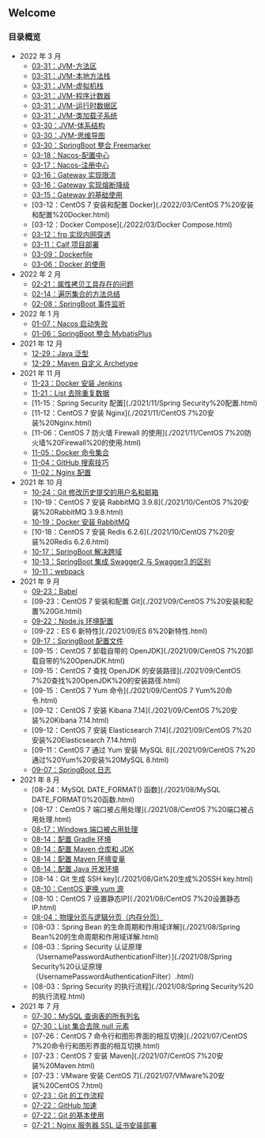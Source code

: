 ## Welcome

### 目录概览

- 2022 年 3 月
  + [03-31：JVM-方法区](./2022/03/JVM-方法区.html)
  + [03-31：JVM-本地方法栈](./2022/03/JVM-本地方法栈.html)
  + [03-31：JVM-虚拟机栈](./2022/03/JVM-虚拟机栈.html)
  + [03-31：JVM-程序计数器](./2022/03/JVM-程序计数器.html)
  + [03-31：JVM-运行时数据区](./2022/03/JVM-运行时数据区.html)
  + [03-31：JVM-类加载子系统](./2022/03/JVM-类加载子系统.html)
  + [03-30：JVM-体系结构](./2022/03/JVM-体系结构.html)
  + [03-30：JVM-思维导图](./2022/03/JVM-思维导图.html)
  + [03-30：SpringBoot 整合 Freemarker](./2022/03/SpringBoot%20整合%20Freemarker.html)
  + [03-18：Nacos-配置中心](./2022/03/Nacos-配置中心.html)
  + [03-17：Nacos-注册中心](./2022/03/Nacos-注册中心.html)
  + [03-16：Gateway 实现限流](./2022/03/Gateway%20实现限流.html)
  + [03-16：Gateway 实现熔断降级](./2022/03/Gateway%20实现熔断降级.html)
  + [03-15：Gateway 的基础使用](./2022/03/Gateway%20的基础使用.html)
  + [03-12：CentOS 7 安装和配置 Docker](./2022/03/CentOS 7%20安装和配置%20Docker.html)
  + [03-12：Docker Compose](./2022/03/Docker Compose.html)
  + [03-12：frp 实现内网穿透](./2022/03/frp%20实现内网穿透.html)
  + [03-11：Calf 项目部署](./2022/03/Calf%20项目部署.html)
  + [03-09：Dockerfile](./2022/03/Dockerfile.html)
  + [03-06：Docker 的使用](./2022/03/Docker%20的使用.html)
- 2022 年 2 月
  + [02-21：属性拷贝工具存在的问题](./2022/02/属性拷贝工具存在的问题.html)
  + [02-14：遍历集合的方法总结](./2022/02/遍历集合的方法总结.html)
  + [02-08：SpringBoot 事件监听](./2022/02/SpringBoot%20事件监听.html)
- 2022 年 1 月
  + [01-07：Nacos 启动失败](./2022/01/Nacos%20启动失败.html)
  + [01-06：SpringBoot 整合 MybatisPlus](./2022/01/SpringBoot%20整合%20MybatisPlus.html)
- 2021 年 12 月
  + [12-29：Java 泛型](./2021/12/Java%20泛型.html)
  + [12-29：Maven 自定义 Archetype](./2021/12/Maven%20自定义%20Archetype.html)
- 2021 年 11 月
  + [11-23：Docker 安装 Jenkins](./2021/11.ker%20安装%20Jenkins.html)
  + [11-21：List 去除重复数据](./2021/11/listqu-chu-zhong-fu-shu-ju.html)
  + [11-15：Spring Security 配置](./2021/11/Spring Security%20配置.html)
  + [11-12：CentOS 7 安装 Nginx](./2021/11/CentOS 7%20安装%20Nginx.html)
  + [11-06：CentOS 7 防火墙 Firewall 的使用](./2021/11/CentOS 7%20防火墙%20Firewall%20的使用.html)
  + [11-05：Docker 命令集合](./2021/11.ker%20命令集合.html)
  + [11-04：GitHub 搜索技巧](./2021/11/GitHub%20搜索技巧.html)
  + [11-02：Nginx 配置](./2021/11/Nginx%20配置.html)
- 2021 年 10 月
  + [10-24：Git 修改历史提交的用户名和邮箱](./2021/10/Git%20修改历史提交的用户名和邮箱.html)
  + [10-19：CentOS 7 安装 RabbitMQ 3.9.8](./2021/10/CentOS 7%20安装%20RabbitMQ 3.9.8.html)
  + [10-19：Docker 安装 RabbitMQ](./2021/10.ker%20安装%20RabbitMQ.html)
  + [10-18：CentOS 7 安装 Redis 6.2.6](./2021/10/CentOS 7%20安装%20Redis 6.2.6.html)
  + [10-17：SpringBoot 解决跨域](./2021/10/SpringBoot%20解决跨域.html)
  + [10-13：SpringBoot 集成 Swagger2 与 Swagger3 的区别](./2021/10/SpringBoot%20集成%20Swagger2%20与%20Swagger3%20的区别.html)
  + [10-11：webpack](./2021/10/webpack.html)
- 2021 年 9 月
  + [09-23：Babel](./2021/09/babel.html)
  + [09-23：CentOS 7 安装和配置 Git](./2021/09/CentOS 7%20安装和配置%20Git.html)
  + [09-22：Node.js 环境配置](./2021/09/Node.js%20环境配置.html)
  + [09-22：ES 6 新特性](./2021/09/ES 6%20新特性.html)
  + [09-17：SpringBoot 配置文件](./2021/09/SpringBoot%20配置文件.html)
  + [09-15：CentOS 7 卸载自带的 OpenJDK](./2021/09/CentOS 7%20卸载自带的%20OpenJDK.html)
  + [09-15：CentOS 7 查找 OpenJDK 的安装路径](./2021/09/CentOS 7%20查找%20OpenJDK%20的安装路径.html)
  + [09-15：CentOS 7 Yum 命令](./2021/09/CentOS 7 Yum%20命令.html)
  + [09-12：CentOS 7 安装 Kibana 7.14](./2021/09/CentOS 7%20安装%20Kibana 7.14.html)
  + [09-12：CentOS 7 安装 Elasticsearch 7.14](./2021/09/CentOS 7%20安装%20Elasticsearch 7.14.html)
  + [09-11：CentOS 7 通过 Yum 安装 MySQL 8](./2021/09/CentOS 7%20通过%20Yum%20安装%20MySQL 8.html)
  + [09-07：SpringBoot 日志](./2021/09/SpringBoot%20日志.html)
- 2021 年 8 月
  + [08-24：MySQL DATE_FORMAT() 函数](./2021/08/MySQL DATE_FORMAT()%20函数.html)
  + [08-17：CentOS 7 端口被占用处理](./2021/08/CentOS 7%20端口被占用处理.html)
  + [08-17：Windows 端口被占用处理](./2021/08/Windows%20端口被占用处理.html)
  + [08-14：配置 Gradle 环境](./2021/08/配置%20Gradl%20环境.html)
  + [08-14：配置 Maven 仓库和 JDK](./2021/08/配置%20Maven%20仓库和%20JDK.html)
  + [08-14：配置 Maven 环境变量](./2021/08/配置%20Maven%20环境变量.html)
  + [08-14：配置 Java 开发环境](./2021/08/配置%20Java%20开发环境.html)
  + [08-14：Git 生成 SSH key](./2021/08/Git%20生成%20SSH key.html)
  + [08-10：CentOS 更换 yum 源](./2021/08/CentOS%20更换%20yum%20源.html)
  + [08-10：CentOS 7 设置静态IP](./2021/08/CentOS 7%20设置静态IP.html)
  + [08-04：物理分页与逻辑分页（内存分页）](./2021/08/物理分页与逻辑分页（内存分页）.html)
  + [08-03：Spring Bean 的生命周期和作用域详解](./2021/08/Spring Bean%20的生命周期和作用域详解.html)
  + [08-03：Spring Security 认证原理（UsernamePasswordAuthenticationFilter）](./2021/08/Spring Security%20认证原理（UsernamePasswordAuthenticationFilter）.html)
  + [08-03：Spring Security 的执行流程](./2021/08/Spring Security%20的执行流程.html)
- 2021 年 7 月
  + [07-30：MySQL 查询表的所有列名](./2021/07/MySQL%20查询表的所有列名.html)
  + [07-30：List 集合去除 null 元素](./2021/07/List%20集合去除%20null%20元素.html)
  + [07-26：CentOS 7 命令行和图形界面的相互切换](./2021/07/CentOS 7%20命令行和图形界面的相互切换.html)
  + [07-23：CentOS 7 安装 Maven](./2021/07/CentOS 7%20安装%20Maven.html)
  + [07-23：VMware 安装 CentOS 7](./2021/07/VMware%20安装%20CentOS 7.html)
  + [07-23：Git 的工作流程](./2021/07/Git%20的工作流程.html)
  + [07-22：GitHub 加速](./2021/07/GitHub%20加速.html)
  + [07-22：Git 的基本使用](./2021/07/Git%20的基本使用.html)
  + [07-21：Nginx 服务器 SSL 证书安装部署](./2021/07/Nginx%20服务器%20SSL%20证书安装部署.html)
